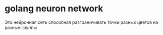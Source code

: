 # golang neuron network
Это нейронная сеть способная разграничивать точки разных цветов на разные группы
